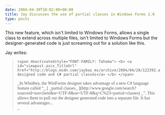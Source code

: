 ```yaml
---
date: 2004-04-30T10:02:00+00:00
title: Jay discusses the use of partial classes in Windows Forms 2.0
type: posts
---
```

This new feature, which isn't limited to Windows Forms, allows a single class to extend across multiple files, isn't limited to Windows Forms but the designer-generated code is just screaming out for a solution like this.

Jay writes:

<blockquote dir="ltr" style="MARGIN-RIGHT: 0px">

    <span deactivatedstyle="FONT-FAMILY: Tahoma"> <b> <a id="viewpost.ascx_TitleUrl" href="http://blogs.msdn.com/jaybaz_ms/archive/2004/04/28/122392.aspx">Winforms designed code and C# partial classes</a> </b> </span>


  <p class="MsoNormal" style="MARGIN: 0in 0in 0pt">
    <span style="FONT-FAMILY: Tahoma"> _In Whidbey, the WinForms designer takes advantage of a new C# language feature called “_ [ _partial classes_ ](http://www.google.com/search?sourceid=navclient&ie=UTF-8&oe=UTF-8&q=C%23+partial+classes) _”.<span style="mso-spacerun: yes">  </span>This allows them to pull out the designer generated code into a separate file.<span style="mso-spacerun: yes">  </span>It has several advantages...<br style="mso-special-character: line-break" />_ </span>

</blockquote>
